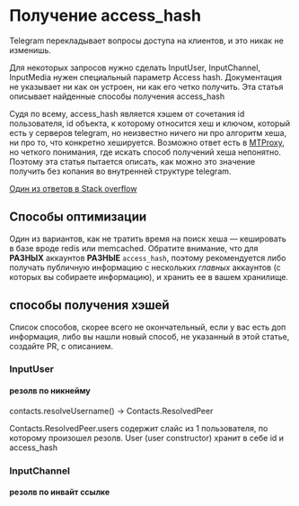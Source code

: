 # Получение access_hash

Telegram перекладывает вопросы доступа на клиентов, и это никак не изменишь.

Для некоторых запросов нужно сделать InputUser, InputChannel, InputMedia нужен специальный параметр Access hash. Документация не указывает ни как он устроен, ни как его четко получить. Эта статья описывает найденные способы получения access_hash

Судя по всему, access_hash является хэшем от сочетания id пользователя, id объекта, к которому относится хеш и ключом, который есть у серверов telegram, но неизвестно ничего ни про алгоритм хеша, ни про то, что конкретно хешируется. Возможно ответ есть в [MTProxy](https://github.com/TelegramMessenger/MTProxy), но четкого понимания, где искать способ получений хеша непонятно. Поэтому эта статья пытается описать, как можно это значение получить без копания во внутренней структуре telegram.

[Один из ответов в Stack overflow](https://stackoverflow.com/questions/46736549/telegram-channel-how-to-get-access-hash)

## Способы оптимизации

Один из вариантов, как не тратить время на поиск хеша — кешировать в базе вроде redis или memcached. Обратите внимание, что для **РАЗНЫХ** аккаунтов **РАЗНЫЕ** `access_hash`, поэтому рекомендуется либо получать публичную информацию с нескольких _главных_ аккаунтов (с которых вы собираете информацию), и хранить ее в вашем хранилище.

## способы получения хэшей

Список способов, скорее всего не окончательный, если у вас есть доп информация, либо вы нашли новый способ, не указанный в этой статье, создайте PR, с описанием.

### InputUser

#### резолв по никнейму

contacts.resolveUsername() -> Contacts.ResolvedPeer

Contacts.ResolvedPeer.users содержит слайс из 1 пользователя, по которому произошел резолв. User (user constructor) хранит в себе id и access_hash

### InputChannel

#### резолв по инвайт ссылке
